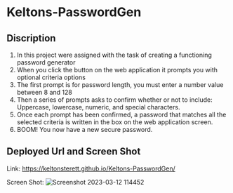 # Keltons-PasswordGen

## Discription 

1. In this project were assigned with the task of creating a functioning password generator 
2. When you click the button on the web application it prompts you with optional criteria options
3. The first prompt is for password length, you must enter a number value between 8 and 128
4. Then a series of prompts asks to confirm whether or not to include: Uppercase, lowercase, numeric, and special characters.
5. Once each prompt has been confirmed, a password that matches all the selected criteria is written in the box on the web application screen.
6. BOOM! You now have a new secure password.

## Deployed Url and Screen Shot

Link: https://keltonsterett.github.io/Keltons-PasswordGen/

Screen Shot:
![Screenshot 2023-03-12 114452](https://user-images.githubusercontent.com/124960295/224564462-a72c87fe-df11-4e84-bfe5-6bd05be1c595.png)
